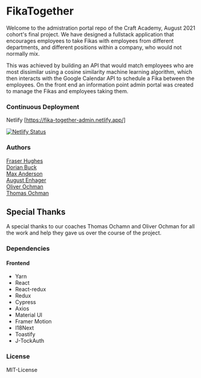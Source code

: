 # FikaTogether

Welcome to the admistration portal repo of the Craft Academy, August 2021 cohort's final project. We have designed a fullstack application that encourages employees to take Fikas with employees from different departments, and different positions within a company, who would not normally mix. 

This was achieved by building an API that would match employees who are most dissimilar using a cosine similarity machine learning algorithm, which then interacts with the Google Calendar API to schedule a Fika between the employees. On the front end an information point admin portal was created to manage the Fikas and employees taking them.

### Continuous Deployment

Netlify [https://fika-together-admin.netlify.app/] 

[![Netlify Status](https://api.netlify.com/api/v1/badges/062a2a3a-0069-4231-a1fa-1a85f9b1359c/deploy-status)](https://app.netlify.com/sites/optimistic-almeida-c3758f/deploys)

### Authors
[Fraser Hughes](https://github.com/Fraseer) </br>
[Dorian Buck](https://github.com/dorianbuck) </br>
[Max Anderson](https://github.com/maxarvid) </br>
[August Enhager](https://github.com/AugustEnhager) </br>
[Oliver Ochman](https://github.com/oliverochman) </br>
[Thomas Ochman](https://github.com/tochman) </br>

## Special Thanks
A special thanks to our coaches Thomas Ochamn and Oliver Ochman for all the work and help they gave us over the course of the project.

### Dependencies 
#### Frontend
- Yarn
- React
- React-redux
- Redux
- Cypress
- Axios
- Material UI
- Framer Motion
- I18Next
- Toastify
- J-TockAuth

### License
MIT-License